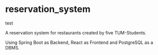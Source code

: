 # reservation_system
test

A reservation system for restaurants created by five TUM-Students. 

Using Spring Boot as Backend, React as Frontend and PostgreSQL as a DBMS.
